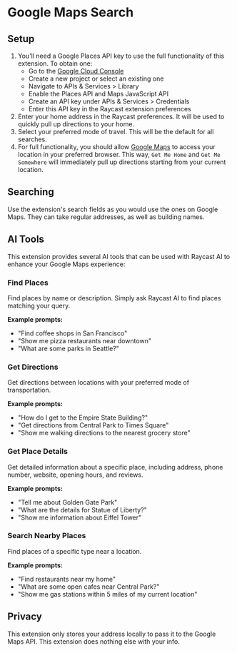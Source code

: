 # Google Maps Search

## Setup

1. You'll need a Google Places API key to use the full functionality of this extension. To obtain one:
   - Go to the [Google Cloud Console](https://console.cloud.google.com/)
   - Create a new project or select an existing one
   - Navigate to APIs & Services > Library
   - Enable the Places API and Maps JavaScript API
   - Create an API key under APIs & Services > Credentials
   - Enter this API key in the Raycast extension preferences
2. Enter your home address in the Raycast preferences. It will be used to quickly pull up directions to your home.
3. Select your preferred mode of travel. This will be the default for all searches.
4. For full functionality, you should allow [Google Maps](https://www.google.com/maps) to access your location in your preferred browser. This way, `Get Me Home` and `Get Me Somewhere` will immediately pull up directions starting from your current location.

## Searching

Use the extension's search fields as you would use the ones on Google Maps. They can take regular addresses, as well as building names.

## AI Tools

This extension provides several AI tools that can be used with Raycast AI to enhance your Google Maps experience:

### Find Places

Find places by name or description. Simply ask Raycast AI to find places matching your query.

**Example prompts:**

- "Find coffee shops in San Francisco"
- "Show me pizza restaurants near downtown"
- "What are some parks in Seattle?"

### Get Directions

Get directions between locations with your preferred mode of transportation.

**Example prompts:**

- "How do I get to the Empire State Building?"
- "Get directions from Central Park to Times Square"
- "Show me walking directions to the nearest grocery store"

### Get Place Details

Get detailed information about a specific place, including address, phone number, website, opening hours, and reviews.

**Example prompts:**

- "Tell me about Golden Gate Park"
- "What are the details for Statue of Liberty?"
- "Show me information about Eiffel Tower"

### Search Nearby Places

Find places of a specific type near a location.

**Example prompts:**

- "Find restaurants near my home"
- "What are some open cafes near Central Park?"
- "Show me gas stations within 5 miles of my current location"

## Privacy

This extension only stores your address locally to pass it to the Google Maps API. This extension does nothing else with your info.

